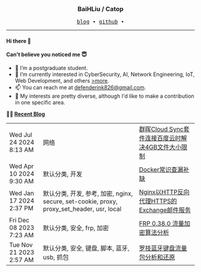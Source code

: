 <h3 align="center"> BaiHLiu / Catop </h3>


<p align="center">
  <samp>
    <a href="https://www.catop.top/">blog</a> ∙
    <a href="https://github.com/BaiHLiu">github</a> ∙ 
  </samp>
</p>


---

#### Hi there 👋
#### Can't believe you noticed me 😇
<!-- languages:start -->
<!-- prettier-ignore-start -->
<!-- markdownlint-disable -->
- 🔭 I’m a postgraduate student.
- 🌱 I’m currently interested in CyberSecurity, AI, Network Engineering, IoT, Web Development, and others [>more](https://www.catop.top).
- 📫 You can reach me at [defenderink826@gmail.com](mailto:defenderink826@gmail.com).
- 🎨 My interests are pretty diverse, although I'd like to make a contribution in one specific area.

<!-- markdownlint-restore -->
<!-- prettier-ignore-end -->
<!-- languages:end -->

**🤹‍♀️ <a href="https://www.catop.top/" target="_blank">Recent Blog</a>**
<table width="100%" align="center" padding="0" margin="0">
  
<!-- BLOG-POST-LIST:START --><tr><td>Wed Jul 24 2024 8:13 AM</td><td>网络</td><td><a href='https://www.catop.top/index.php/archives/119/' target='_blank'>群晖Cloud Sync套件连接百度云时解决4GB文件大小限制</a></td></tr><tr><td>Wed Apr 10 2024 9:30 AM</td><td>默认分类, 开发</td><td><a href='https://www.catop.top/index.php/archives/98/' target='_blank'>Docker常识查漏补缺</a></td></tr><tr><td>Wed Jan 17 2024 2:37 PM</td><td>默认分类, 开发, 参考, 加密, nginx, secure, set-cookie, proxy, proxy_set_header, usr, local</td><td><a href='https://www.catop.top/index.php/archives/89/' target='_blank'>Nginx以HTTP反向代理HTTPS的Exchange邮件服务</a></td></tr><tr><td>Fri Dec 08 2023 7:23 AM</td><td>默认分类, 安全, frp, 加密</td><td><a href='https://www.catop.top/index.php/archives/69/' target='_blank'>FRP 0.38.0 流量加密算法分析</a></td></tr><tr><td>Tue Nov 21 2023 2:57 AM</td><td>默认分类, 安全, 键盘, 脚本, 蓝牙, usb, 抓包</td><td><a href='https://www.catop.top/index.php/archives/57/' target='_blank'>罗技蓝牙键盘流量包分析和还原</a></td></tr><!-- BLOG-POST-LIST:END -->

</table>
